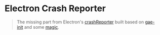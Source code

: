 Electron Crash Reporter
=======================

> The missing part from Electron's [crashReporter](https://github.com/atom/electron/blob/master/docs/api/crash-reporter.md)
built based on [gae-init](https://gae-init.com) and some [magic](http://magic.gae-init.com/project/5834945838710784/).
